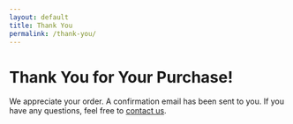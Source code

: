 ```yaml
---
layout: default
title: Thank You
permalink: /thank-you/
---
```


# Thank You for Your Purchase!

We appreciate your order. A confirmation email has been sent to you. If you have any questions, feel free to [contact us](mailto:contact@randomerr.com).
